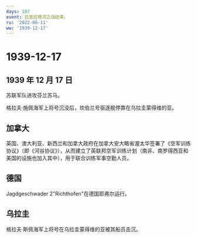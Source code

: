 ```yaml
---
days: 107
event: 拉普拉塔河之战结束。
ru: '2022-06-11'
ww: '1939-12-17'
---
```


# 1939-12-17

## 1939 年 12 月 17 日

苏联军队进攻芬兰苏马。

格拉夫·施佩海军上将号沉没后，坎伯兰号驱逐舰停靠在乌拉圭蒙得维的亚。

## 加拿大

英国、澳大利亚、新西兰和加拿大政府在加拿大安大略省渥太华签署了《空军训练协议》（即《河谷协议》），从而建立了英联邦空军训练计划（南非、南罗得西亚和美国的设施也加入其中），用于联合训练军事空勤人员。

## 德国

Jagdgeschwader 2"Richthofen"在德国耶弗尔运行。

## 乌拉圭

格拉夫·斯佩海军上将号在乌拉圭蒙得维的亚被其船员击沉。